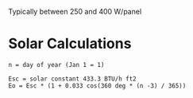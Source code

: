 Typically between 250 and 400 W/panel




# Solar Calculations

```
n = day of year (Jan 1 = 1)
```

```
Esc = solar constant 433.3 BTU/h ft2
Eo = Esc * (1 + 0.033 cos(360 deg * (n -3) / 365))
```
